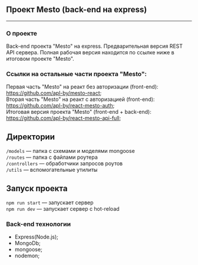 ## Проект Mesto (back-end  на express)
--- 
### О проекте  

Back-end проекта "Mesto" на express. Предварительная версия  REST API сервера. Полная рабочая версия находится по ссылке ниже в итоговом проекте "Mesto".  
### Ссылки на остальные части проекта "Mesto":
Первая часть "Mesto" на реакт без авторизации (front-end):   https://github.com/apl-by/mesto-react;  
Вторая часть "Mesto" на реакт с авторизацией (front-end): https://github.com/apl-by/react-mesto-auth;  
Итоговая версия проекта "Mesto" (front-end + back-end): https://github.com/apl-by/react-mesto-api-full;
## Директории

`/models` — папка с схемами и моделями mongoose  
`/routes` — папка с файлами роутера  
`/controllers` — обработчики запросов роутов  
`/utils` — вспомогательные утилиты  
  ## Запуск проекта

`npm run start` — запускает сервер   
`npm run dev` — запускает сервер с hot-reload
### Back-end  технологии

- Express(Node.js);
- MongoDb;
- mongoose;
- nodemon;
